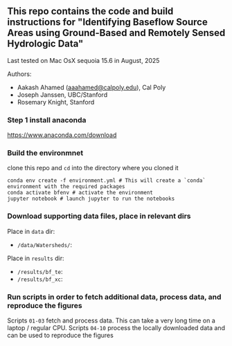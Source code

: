 ## This repo contains the code and build instructions for "Identifying Baseflow Source Areas using Ground-Based and Remotely Sensed Hydrologic Data" 

Last tested on Mac OsX sequoia 15.6 in August, 2025

Authors: 
* Aakash Ahamed (aaahamed@calpoly.edu), Cal Poly 
* Joseph Janssen, UBC/Stanford
* Rosemary Knight, Stanford

### Step 1 install anaconda

https://www.anaconda.com/download

### Build the environmnet 

clone this repo and `cd` into the directory where you cloned it 

```
conda env create -f environment.yml # This will create a `conda` environment with the required packages
conda activate bfenv # activate the environment
jupyter notebook # launch jupyter to run the notebooks

```

### Download supporting data files, place in relevant dirs

Place in `data` dir: 
* `/data/Watersheds/`:

Place in `results` dir: 
* `/results/bf_te`:
* `/results/bf_xc`:


### Run scripts in order to fetch additional data, process data, and reproduce the figures 

Scripts `01-03` fetch and process data. This can take a very long time on a laptop / regular CPU. 
Scripts `04-10` process the locally downloaded data and can be used to reproduce the figures